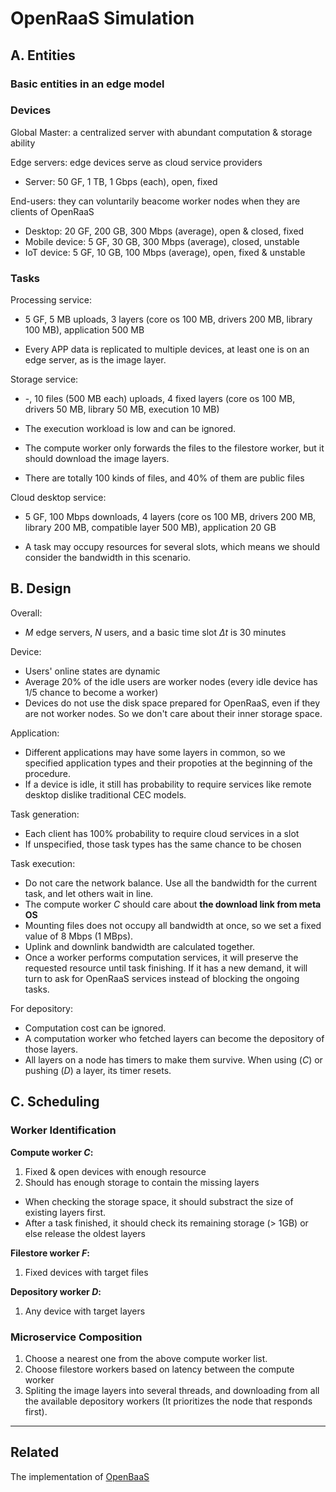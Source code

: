 # OpenRaaS Simulation

## A. Entities

### Basic entities in an edge model

### Devices

Global Master: a centralized server with abundant computation & storage ability

Edge servers: edge devices serve as cloud service providers

- Server: 50 GF, 1 TB, 1 Gbps (each), open, fixed

End-users: they can voluntarily beacome worker nodes when they are clients of OpenRaaS

- Desktop: 20 GF, 200 GB, 300 Mbps (average), open & closed, fixed
- Mobile device: 5 GF, 30 GB, 300 Mbps (average), closed, unstable
- IoT device: 5 GF, 10 GB, 100 Mbps (average), open, fixed & unstable

### Tasks

Processing service:

- 5 GF, 5 MB uploads, 3 layers (core os 100 MB, drivers 200 MB, library 100 MB), application 500 MB

- Every APP data is replicated to multiple devices, at least one is on an edge server, as is the image layer.

Storage service:

- -, 10 files (500 MB each) uploads, 4 fixed layers (core os 100 MB, drivers 50 MB, library 50 MB, execution 10 MB)

- The execution workload is low and can be ignored.

- The compute worker only forwards the files to the filestore worker, but it should download the image layers.

- There are totally 100 kinds of files, and 40% of them are public files

Cloud desktop service:

- 5 GF, 100 Mbps downloads, 4 layers (core os 100 MB, drivers 200 MB, library 200 MB, compatible layer 500 MB), application 20 GB

- A task may occupy resources for several slots, which means we should consider the bandwidth in this scenario.

<!-- - DataCenter: resource-rich, open, remote
- Edge Server: resource-rich, open
- PC: resource-rich, open
- Laptop: resource-rich, energy-sensitive, open
- AndroidPhone: energy-sensitive, open
- Mac: resource-rich, close
- MacBook: resource-rich, energy-sensitive, close
- IPhone: energy-sensitive, close 
As described in iFogsim simulation toolkit.-->

## B. Design

Overall:

- $M$ edge servers, $N$ users, and a basic time slot $\Delta t$ is 30 minutes

Device:

<!-- - Each user has three states (for CPU): occupied with task requirements (20%), just occupied (20%), and idle (60%) -->
- Users' online states are dynamic
- Average 20% of the idle users are worker nodes (every idle device has 1/5 chance to become a worker)
- Devices do not use the disk space prepared for OpenRaaS, even if they are not worker nodes. So we don't care about their inner storage space.

Application:

- Different applications may have some layers in common, so we specified application types and their propoties at the beginning of the procedure.
- If a device is idle, it still has probability to require services like remote desktop dislike traditional CEC models.

Task generation:

- Each client has 100% probability to require cloud services in a slot
- If unspecified, those task types has the same chance to be chosen

Task execution:

- Do not care the network balance. Use all the bandwidth for the current task, and let others wait in line.
- The compute worker $C$ should care about **the download link from meta OS**
- Mounting files does not occupy all bandwidth at once, so we set a fixed value of 8 Mbps (1 MBps).
- Uplink and downlink bandwidth are calculated together.
- Once a worker performs computation services, it will preserve the requested resource until task finishing. If it has a new demand, it will turn to ask for OpenRaaS services instead of blocking the ongoing tasks.

For depository:

- Computation cost can be ignored.
- A computation worker who fetched layers can become the depository of those layers.
- All layers on a node has timers to make them survive. When using ($C$) or pushing ($D$) a layer, its timer resets.

## C. Scheduling

### Worker Identification

**Compute worker $C$:**

1. Fixed & open devices with enough resource
2. Should has enough storage to contain the missing layers

- When checking the storage space, it should substract the size of existing layers first.
- After a task finished, it should check its remaining storage (> 1GB) or else release the oldest layers

**Filestore worker $F$:**

1. Fixed devices with target files

<!-- a) $F$ for mounting:

1. Fixed devices with target files

b) $F$ for storage services:

1. A server and another device with enough resource (totally 2 backups) -->

**Depository worker $D$:**

1. Any device with target layers

### Microservice Composition

1. Choose a nearest one from the above compute worker list.
2. Choose filestore workers based on latency between the compute worker
3. Spliting the image layers into several threads, and downloading from all the available depository workers (It prioritizes the node that responds first).

---

## Related

The implementation of [OpenBaaS](https://github.com/zobinHuang/OpenRaaS)
